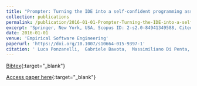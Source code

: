 ```yaml
---
title: "Prompter: Turning the IDE into a self-confident programming assistant"
collection: publications
permalink: /publication/2016-01-01-Prompter-Turning-the-IDE-into-a-self-confident-programming-assistant
excerpt: 'Springer, New York, USA, Scopus ID: 2-s2.0-84941349588, Cited by: 7'
date: 2016-01-01
venue: 'Empirical Software Engineering'
paperurl: 'https://doi.org/10.1007/s10664-015-9397-1'
citation: ' Luca Ponzanelli,  Gabriele Bavota,  Massimiliano Di Penta,  Rocco Oliveto,  Michele Lanza, &quot;Prompter: Turning the IDE into a self-confident programming assistant.&quot; Empirical Software Engineering, 2016.'
---
```

[Bibtex](https://dblp.org/rec/bib/journals/ese/PonzanelliBPOL16){:target="_blank"}

[Access paper here](https://doi.org/10.1007/s10664-015-9397-1){:target="_blank"}
